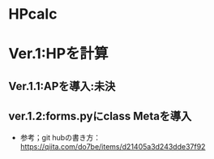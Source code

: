 # HPcalc
# Ver.1:HPを計算
## Ver.1.1:APを導入:未決
## ver.1.2:forms.pyにclass Metaを導入
* 参考；git hubの書き方：https://qiita.com/do7be/items/d21405a3d243dde37f92
